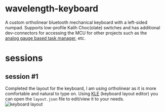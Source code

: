 # wavelength-keyboard
A custom ortholinear bluetooth mechanical keyboard with a left-sided numpad. Supports low-profile Kalih Choc(olate) switches and has additional dev-connectors for accessing the MCU for other projects such as the [analog gauge based task manager](https://github.com/420Ayan420/analog-task-manager), etc. 

# sessions
## session #1
Completed the layout for the keyboard, I am using ortholinear as it is more comfortable and natural to type on. Using [KLE](http://www.keyboard-layout-editor.com/) (keyboard layout editor) you can open the `layout.json` file to edit/view it to your needs.
![keyboard layout](https://github.com/[420ayan420]/[wavelength-keyboard]/blob/[main]/layout.png?raw=true)